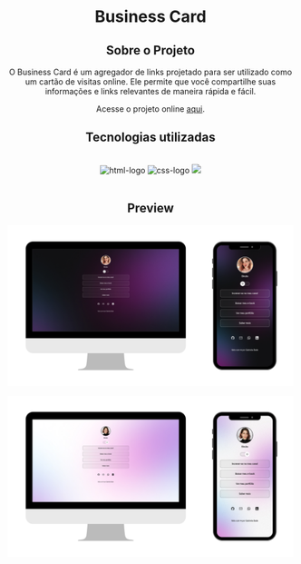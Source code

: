 <div align="center">

# Business Card

## Sobre o Projeto

O Business Card é um agregador de links projetado para ser utilizado como um cartão de visitas online. Ele permite que você compartilhe suas informações e links relevantes de maneira rápida e fácil.

Acesse o projeto online [aqui](https://gabrielabade.github.io/business-card/).
<h2> Tecnologias utilizadas</h2>
<br>
 <img src="https://img.shields.io/badge/HTML5-E34F26?style=for-the-badge&logo=html5&logoColor=white" alt="html-logo"/>
 <img src="https://img.shields.io/badge/CSS3-1572B6?style=for-the-badge&logo=css3&logoColor=white" alt="css-logo"/>
 <img src="https://img.shields.io/badge/JavaScript-F7DF1E?style=for-the-badge&logo=javascript&logoColor=black">
<br>
<br>

## Preview

![Preview Dark](.github/preview-dark.png)

![Preview Light](.github/preview-light.png)

</div>
